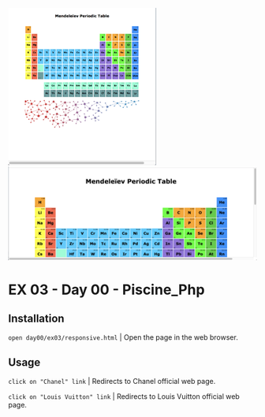 <img src="../../resources/images/responsive_1.png" width="300"><img src="../../resources/images/responsive_2.png" width="600">

# EX 03 - Day 00 - Piscine_Php

## Installation
`open day00/ex03/responsive.html` | Open the page in the web browser.

## Usage
`click on "Chanel" link` | Redirects to Chanel official web page.

`click on "Louis Vuitton" link` | Redirects to Louis Vuitton official web page.
